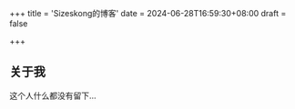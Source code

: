 +++
title = 'Sizeskong的博客'
date = 2024-06-28T16:59:30+08:00
draft = false

+++



## 关于我

这个人什么都没有留下…
